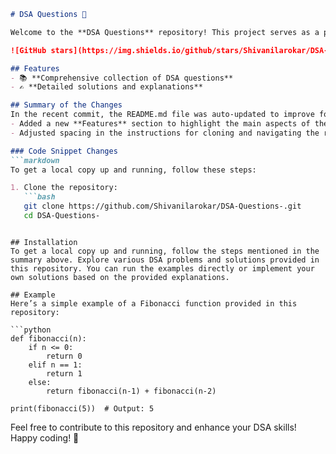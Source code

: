 ```markdown
# DSA Questions 🚀

Welcome to the **DSA Questions** repository! This project serves as a platform for developers and learners to practice and enhance their skills in Data Structures and Algorithms (DSA). This repository is designed to help you improve your understanding of various data structures and algorithms through a collection of questions and solutions.

![GitHub stars](https://img.shields.io/github/stars/Shivanilarokar/DSA-Questions-?style=social) ![Forks](https://img.shields.io/github/forks/Shivanilarokar/DSA-Questions-?style=social)

## Features
- 📚 **Comprehensive collection of DSA questions**
- ✍️ **Detailed solutions and explanations**

## Summary of the Changes
In the recent commit, the README.md file was auto-updated to improve formatting and clarity:
- Added a new **Features** section to highlight the main aspects of the repository.
- Adjusted spacing in the instructions for cloning and navigating the repository.

### Code Snippet Changes
```markdown
To get a local copy up and running, follow these steps:

1. Clone the repository:
   ```bash
   git clone https://github.com/Shivanilarokar/DSA-Questions-.git
   cd DSA-Questions-
   ```
```

## Installation
To get a local copy up and running, follow the steps mentioned in the summary above. Explore various DSA problems and solutions provided in this repository. You can run the examples directly or implement your own solutions based on the provided explanations.

## Example
Here’s a simple example of a Fibonacci function provided in this repository:

```python
def fibonacci(n):
    if n <= 0:
        return 0
    elif n == 1:
        return 1
    else:
        return fibonacci(n-1) + fibonacci(n-2)

print(fibonacci(5))  # Output: 5
```

Feel free to contribute to this repository and enhance your DSA skills! Happy coding! 🎉
```